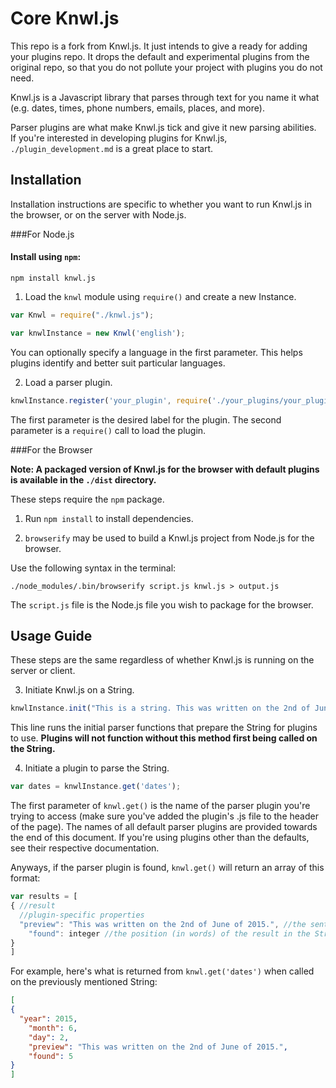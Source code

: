 # Core Knwl.js

This repo is a fork from Knwl.js. It just intends to give a ready for adding
your plugins repo. It drops the default and experimental plugins from the
original repo, so that you do not pollute your project with plugins you do not
need.

Knwl.js is a Javascript library that parses through text for you name it what (e.g. dates, times, phone numbers, emails, places, and more). 

Parser plugins are what make Knwl.js tick and give it new parsing abilities.  
If you're interested in developing plugins for Knwl.js, ```./plugin_development.md``` is a great place to start.

## Installation

Installation instructions are specific to whether you want to run Knwl.js in the browser, or on the server with Node.js.

###For Node.js

#### Install using ```npm```:

```console
npm install knwl.js
```

1. Load the ```knwl``` module using ```require()``` and create a new Instance.

```javascript
var Knwl = require("./knwl.js");

var knwlInstance = new Knwl('english');
```

You can optionally specify a language in the first parameter. This helps plugins identify and better suit particular languages.

2. Load a parser plugin.

```javascript
knwlInstance.register('your_plugin', require('./your_plugins/your_plugin'));
```

The first parameter is the desired label for the plugin. The second parameter is a ```require()``` call to load the plugin.

###For the Browser

**Note: A packaged version of Knwl.js for the browser with default plugins is available in the ```./dist``` directory.**

These steps require the ```npm``` package.

1. Run ```npm install``` to install dependencies.

2. ```browserify``` may be used to build a Knwl.js project from Node.js for the browser.

Use the following syntax in the terminal:

```console
./node_modules/.bin/browserify script.js knwl.js > output.js
```

The ```script.js``` file is the Node.js file you wish to package for the browser.

## Usage Guide

These steps are the same regardless of whether Knwl.js is running on the server or client.

3. Initiate Knwl.js on a String.

``` javascript
knwlInstance.init("This is a string. This was written on the 2nd of June, of 2015.");
```

This line runs the initial parser functions that
prepare the String for plugins to use. **Plugins
will not function without this method first being called
on the String.**

4. Initiate a plugin to parse the String.

``` javascript
var dates = knwlInstance.get('dates');
```

The first parameter of ```knwl.get()``` is the
name of the parser plugin you're trying to access (make sure you've added the plugin's .js file to the header of the page).
The names of all default parser plugins are provided
towards the end of this document. If you're using
plugins other than the defaults, see their respective
documentation.

Anyways, if the parser plugin is found, ```knwl.get()``` will return
an array of this format:

```javascript
var results = [
{ //result
  //plugin-specific properties
  "preview": "This was written on the 2nd of June of 2015.", //the sentence of rough location of the data from the String
    "found": integer //the position (in words) of the result in the String
}
]
```

For example, here's what is returned from ```knwl.get('dates')``` when called on the previously mentioned String:

```json
[
{
  "year": 2015,
    "month": 6,
    "day": 2,
    "preview": "This was written on the 2nd of June of 2015.",
    "found": 5
}
]
```
